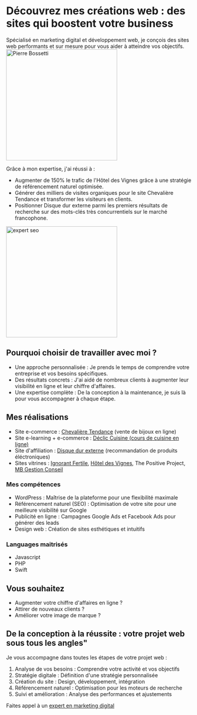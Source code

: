 # Découvrez mes créations web : des sites qui boostent votre business
Spécialisé en marketing digital et développement web, je conçois des sites web performants et sur mesure pour vous aider à atteindre vos objectifs.
<img alt="Pierre Bossetti" src="https://www.ignorant-fertile.com/wp-content/uploads/2022/10/Pierre_Bossetti-fond-blanc.png" height=300px >

Grâce à mon expertise, j'ai réussi à :
- Augmenter de 150% le trafic de l'Hôtel des Vignes grâce à une stratégie de référencement naturel optimisée.
- Générer des milliers de visites organiques pour le site Chevalière Tendance et transformer les visiteurs en clients.
- Positionner Disque dur externe parmi les premiers résultats de recherche sur des mots-clés très concurrentiels sur le marché francophone.
<img alt="expert seo" src="https://www.ignorant-fertile.com/wp-content/uploads/2023/03/referencement-seo.png" height=300px >

## Pourquoi choisir de travailler avec moi ?

- Une approche personnalisée : Je prends le temps de comprendre votre entreprise et vos besoins spécifiques.
- Des résultats concrets : J'ai aidé de nombreux clients à augmenter leur visibilité en ligne et leur chiffre d'affaires.
- Une expertise complète : De la conception à la maintenance, je suis là pour vous accompagner à chaque étape.

## Mes réalisations
- Site e-commerce : <a href="https://www.chevaliere-tendance.com/">Chevalière Tendance</a> (vente de bijoux en ligne)
- Site e-learning + e-commerce : <a href="https://www.chevaliere-tendance.com/">Déclic Cuisine (cours de cuisine en ligne)</a>
- Site d'affiliation : <a href="https://disque-dur-externe.net">Disque dur externe</a> (recommandation de produits éléctroniques)
- Sites vitrines : <a href="https://www.ignorant-fertile.com/">Ignorant Fertile</a>, <a href="https://www.hoteldesvignes.ch/">Hôtel des Vignes</a>, The Positive Project, <a href="https://www.gestionconseil.ch">MB Gestion Conseil</a>

### Mes compétences
- WordPress : Maîtrise de la plateforme pour une flexibilité maximale
- Référencement naturel (SEO) : Optimisation de votre site pour une meilleure visibilité sur Google
- Publicité en ligne : Campagnes Google Ads et Facebook Ads pour générer des leads
- Design web : Création de sites esthétiques et intuitifs

### Languages maitrisés
- Javascript
- PHP
- Swift

## Vous souhaitez
- Augmenter votre chiffre d'affaires en ligne ?
- Attirer de nouveaux clients ?
- Améliorer votre image de marque ?


## De la conception à la réussite : votre projet web sous tous les angles"
Je vous accompagne dans toutes les étapes de votre projet web :
1. Analyse de vos besoins : Comprendre votre activité et vos objectifs
2. Stratégie digitale : Définition d'une stratégie personnalisée
3. Création du site : Design, développement, intégration
4. Référencement naturel : Optimisation pour les moteurs de recherche
5. Suivi et amélioration : Analyse des performances et ajustements

Faites appel à un <a href="https://www.ignorant-fertile.com/realisations-marketing-digital/">expert en marketing digital</a>
